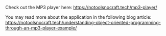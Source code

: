 Check out the MP3 player here: https://notoolsnocraft.tech/mp3-player/

You may read more about the application in the following blog article: https://notoolsnocraft.tech/understanding-object-oriented-programming-through-an-mp3-player-example/
